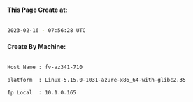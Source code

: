 
   
#### This Page Create at:

```bash

2023-02-16 - 07:56:28 UTC

```

#### Create By Machine:

```bash

Host Name : fv-az341-710

platform  : Linux-5.15.0-1031-azure-x86_64-with-glibc2.35

Ip Local  : 10.1.0.165

```

